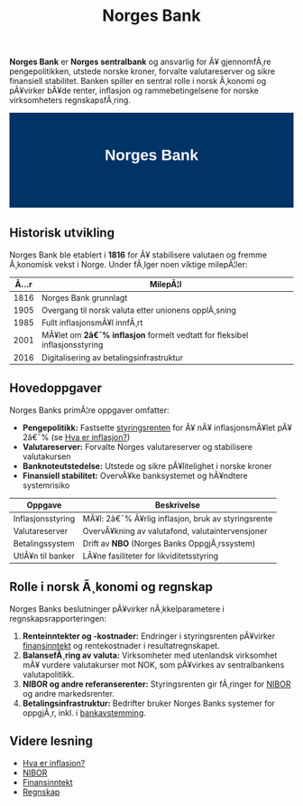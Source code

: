 ﻿---
title: "Norges Bank"
meta_title: "Norges Bank"
meta_description: '**Norges Bank** er **Norges sentralbank** og ansvarlig for Ã¥ gjennomfÃ¸re pengepolitikken, utstede norske kroner, forvalte valutareserver og sikre finansiell s...'
slug: norges-bank
type: blog
layout: pages/single
---

**Norges Bank** er **Norges sentralbank** og ansvarlig for Ã¥ gjennomfÃ¸re pengepolitikken, utstede norske kroner, forvalte valutareserver og sikre finansiell stabilitet. Banken spiller en sentral rolle i norsk Ã¸konomi og pÃ¥virker bÃ¥de renter, inflasjon og rammebetingelsene for norske virksomheters regnskapsfÃ¸ring.

![Illustrasjon av Norges Bank](norges-bank-image.svg)

## Historisk utvikling

Norges Bank ble etablert i **1816** for Ã¥ stabilisere valutaen og fremme Ã¸konomisk vekst i Norge. Under fÃ¸lger noen viktige milepÃ¦ler:

| Ã…r    | MilepÃ¦l                                                                 |
|-------|-------------------------------------------------------------------------|
| 1816  | Norges Bank grunnlagt                                                    |
| 1905  | Overgang til norsk valuta etter unionens opplÃ¸sning                      |
| 1985  | Fullt inflasjonsmÃ¥l innfÃ¸rt                                              |
| 2001  | MÃ¥let om **2â€¯% inflasjon** formelt vedtatt for fleksibel inflasjonsstyring |
| 2016  | Digitalisering av betalingsinfrastruktur                                 |

## Hovedoppgaver

Norges Banks primÃ¦re oppgaver omfatter:

* **Pengepolitikk:** Fastsette [styringsrenten](/blogs/regnskap/styringsrente "Hva er Styringsrente? Komplett Guide til Norges Bank sin Styringsrente") for Ã¥ nÃ¥ inflasjonsmÃ¥let pÃ¥ 2â€¯% (se [Hva er inflasjon?](/blogs/regnskap/hva-er-inflasjon "Hva er inflasjon? En guide til pengepolitikk og styringsrente"))  
* **Valutareserver:** Forvalte Norges valutareserver og stabilisere valutakursen  
* **Banknoteutstedelse:** Utstede og sikre pÃ¥litelighet i norske kroner  
* **Finansiell stabilitet:** OvervÃ¥ke banksystemet og hÃ¥ndtere systemrisiko  

| Oppgave               | Beskrivelse                                                                             |
|-----------------------|-----------------------------------------------------------------------------------------|
| Inflasjonsstyring     | MÃ¥l: 2â€¯% Ã¥rlig inflasjon, bruk av styringsrente                                         |
| Valutareserver        | OvervÃ¥kning av valutafond, valutaintervensjoner                                         |
| Betalingssystem       | Drift av **NBO** (Norges Banks OppgjÃ¸rssystem)                                          |
| UtlÃ¥n til banker      | LÃ¥ne fasiliteter for likviditetsstyring                                                  |

## Rolle i norsk Ã¸konomi og regnskap

Norges Banks beslutninger pÃ¥virker nÃ¸kkelparametere i regnskapsrapporteringen:

1. **Renteinntekter og -kostnader:** Endringer i styringsrenten pÃ¥virker [finansinntekt](/blogs/regnskap/finansinntekt "Finansinntekt “ Renter, utbytte og kapitalgevinster i norsk regnskap") og rentekostnader i resultatregnskapet.  
2. **BalansefÃ¸ring av valuta:** Virksomheter med utenlandsk virksomhet mÃ¥ vurdere valutakurser mot NOK, som pÃ¥virkes av sentralbankens valutapolitikk.  
3. **NIBOR og andre referanserenter:** Styringsrenten gir fÃ¸ringer for [NIBOR](/blogs/regnskap/nibor "NIBOR “ Norsk Interbank Offered Rate") og andre markedsrenter.  
4. **Betalingsinfrastruktur:** Bedrifter bruker Norges Banks systemer for oppgjÃ¸r, inkl. i [bankavstemming](/blogs/regnskap/hva-er-bankavstemming "Hva er bankavstemming? Guide til avstemming av kontoer").

## Videre lesning

* [Hva er inflasjon?](/blogs/regnskap/hva-er-inflasjon "Hva er inflasjon? En guide til pengepolitikk og styringsrente")  
* [NIBOR](/blogs/regnskap/nibor "NIBOR “ Norsk Interbank Offered Rate")  
* [Finansinntekt](/blogs/regnskap/finansinntekt "Finansinntekt “ Renter, utbytte og kapitalgevinster i norsk regnskap")  
* [Regnskap](/blogs/regnskap/hva-er-regnskap "Hva er Regnskap? En Dybdeanalyse for Norge")






